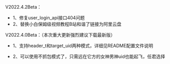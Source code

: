 V2022.4.2Beta：

- 1、修复user_login_api接口404问题
- 2、替换小白保姆级视频教程B站和谐了链接为阿里云盘

V2022.4.0Beta：（本次重大更新强烈建议下载最新版）

- 1、支持header_t和target_uid两种模式，详细见README配置文件说明

- 2、可以使用不抓包模式了，只需远在它方的女神男神uid也能起飞，任君选择